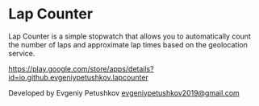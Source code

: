 # Lap Counter
Lap Counter is a simple stopwatch that allows you to automatically count the number of laps and approximate lap times based on the geolocation service.

https://play.google.com/store/apps/details?id=io.github.evgeniypetushkov.lapcounter


Developed by Evgeniy Petushkov
evgeniypetushkov2019@gmail.com
